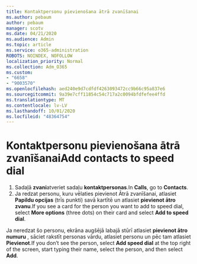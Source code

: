 ```yaml
---
title: Kontaktpersonu pievienošana ātrā zvanīšanai
ms.author: pebaum
author: pebaum
manager: scotv
ms.date: 04/21/2020
ms.audience: Admin
ms.topic: article
ms.service: o365-administration
ROBOTS: NOINDEX, NOFOLLOW
localization_priority: Normal
ms.collection: Adm_O365
ms.custom:
- "6658"
- "9003570"
ms.openlocfilehash: aed240e9d7cdfdf4263093472cc9b66c95a837e6
ms.sourcegitcommit: 9a39e7cff11854c54c717a2c0094bfdfefee4ffd
ms.translationtype: MT
ms.contentlocale: lv-LV
ms.lasthandoff: 10/01/2020
ms.locfileid: "48364754"
---
```

# <a name="add-contacts-to-speed-dial"></a><span data-ttu-id="c2182-102">Kontaktpersonu pievienošana ātrā zvanīšanai</span><span class="sxs-lookup"><span data-stu-id="c2182-102">Add contacts to speed dial</span></span>

1. <span data-ttu-id="c2182-103">Sadaļā  **zvani**atveriet sadaļu  **kontaktpersonas**.</span><span class="sxs-lookup"><span data-stu-id="c2182-103">In  **Calls**, go to  **Contacts**.</span></span>
2. <span data-ttu-id="c2182-104">Ja redzat personu, kuru vēlaties pievienot Ātrā zvanīšanai, atlasiet  **Papildu opcijas**  (trīs punkti) savā kartītē un atlasiet  **pievienot ātro zvanu**.</span><span class="sxs-lookup"><span data-stu-id="c2182-104">If you see a card for the person you want to add to speed dial, select  **More options**  (three dots) on their card and select  **Add to speed dial**.</span></span>

<span data-ttu-id="c2182-105">Ja neredzat šo personu, ekrāna augšējā labajā stūrī atlasiet  **pievienot ātro numuru**  , sāciet rakstīt personas vārdu, atlasiet personu un pēc tam atlasiet  **Pievienot**.</span><span class="sxs-lookup"><span data-stu-id="c2182-105">If you don’t see the person, select  **Add speed dial**  at the top right of the screen, start typing their name, select the person, and then select  **Add**.</span></span>
